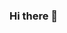 ### Hi there 👋

<!--
**arielstark1/arielstark1** is a ✨ _special_ ✨ repository because its `README.md` (this file) appears on your GitHub profile.

Here are some ideas to get you started:

- 🔭 I’m currently working on equipomilitar.company.site
- 🌱 I’m currently learning Python
- 👯 I’m looking to collaborate on Nasa challenge
- 🤔 I’m looking for help with ia , web development , research
- 💬 Ask me about how to work in my company 
- 📫 How to reach me: +59177414821
- 😄 Pronouns: ariel stark , ariel marvel , teacher programming, good student 
- ⚡ Fun fact: i like dance and robotic , my idea is make a robot dancer for fun and make a company from these idea 
-->
